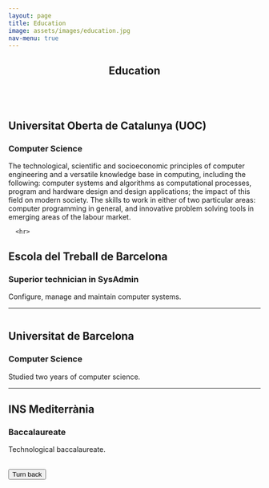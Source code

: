 ```yaml
---
layout: page
title: Education
image: assets/images/education.jpg
nav-menu: true
---
```


<!-- Main -->
<div id="main" class="alt">

<!-- Education -->
<section id="one">
	<div class="inner">
		<header class="major">
			<h1>Education</h1>
		</header>
<!-- Education Description -->
<p><span class="image right"><img src="{% link assets/images/uoc.jpg %}" alt="" /></span>
  <h2>Universitat Oberta de Catalunya (UOC)</h2>
    <h3>Computer Science</h3>
      <p>The technological, scientific and socioeconomic principles of computer 
      engineering and a versatile knowledge base in computing, including the following: 
      computer systems and algorithms as computational processes, program and hardware 
      design and design applications; the impact of this field on modern society.
      The skills to work in either of two particular areas: computer programming in general,
      and innovative problem solving tools in emerging areas of the labour market.</p>
      
      <hr>
  <h2>Escola del Treball de Barcelona</h2>
    <h3>Superior technician in SysAdmin</h3>
      <p>Configure, manage and maintain computer systems.</p>
      <hr>
      <div class="6u 12u$(small)">
<p><span class="image right"><img src="{% link assets/images/ub.jpg %}" alt="" /></span>
  <h2>Universitat de Barcelona</h2>
    <h3>Computer Science</h3>
      <p>Studied two years of computer science.</p>
      <hr>
  <h2>INS Mediterrània</h2>
    <h3>Baccalaureate</h3>
      <p>Technological baccalaureate.</p>
<br>
<!-- End Education Description -->
<!-- Turn back button -->
<div>
  <input class="back" type="button" name="turn" value="Turn back" onclick="history.back()"/>
</div>
<!-- End turn back button -->